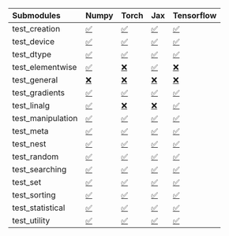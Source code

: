 | Submodules        | Numpy                                                                                                                           | Torch                                                                                                                           | Jax                                                                                                                             | Tensorflow                                                                                                                      |
|:------------------|:--------------------------------------------------------------------------------------------------------------------------------|:--------------------------------------------------------------------------------------------------------------------------------|:--------------------------------------------------------------------------------------------------------------------------------|:--------------------------------------------------------------------------------------------------------------------------------|
| test_creation     | <a href="https://github.com/unifyai/ivy/runs/8108930983?check_suite_focus=true" rel="noopener noreferrer" target="_blank">✅</a> | <a href="https://github.com/unifyai/ivy/runs/8108933067?check_suite_focus=true" rel="noopener noreferrer" target="_blank">✅</a> | <a href="https://github.com/unifyai/ivy/runs/8108935501?check_suite_focus=true" rel="noopener noreferrer" target="_blank">✅</a> | <a href="https://github.com/unifyai/ivy/runs/8108937856?check_suite_focus=true" rel="noopener noreferrer" target="_blank">✅</a> |
| test_device       | <a href="https://github.com/unifyai/ivy/runs/8108931114?check_suite_focus=true" rel="noopener noreferrer" target="_blank">✅</a> | <a href="https://github.com/unifyai/ivy/runs/8108933235?check_suite_focus=true" rel="noopener noreferrer" target="_blank">✅</a> | <a href="https://github.com/unifyai/ivy/runs/8108935671?check_suite_focus=true" rel="noopener noreferrer" target="_blank">✅</a> | <a href="https://github.com/unifyai/ivy/runs/8108937955?check_suite_focus=true" rel="noopener noreferrer" target="_blank">✅</a> |
| test_dtype        | <a href="https://github.com/unifyai/ivy/runs/8108931233?check_suite_focus=true" rel="noopener noreferrer" target="_blank">✅</a> | <a href="https://github.com/unifyai/ivy/runs/8108933373?check_suite_focus=true" rel="noopener noreferrer" target="_blank">✅</a> | <a href="https://github.com/unifyai/ivy/runs/8108935826?check_suite_focus=true" rel="noopener noreferrer" target="_blank">✅</a> | <a href="https://github.com/unifyai/ivy/runs/8108938090?check_suite_focus=true" rel="noopener noreferrer" target="_blank">✅</a> |
| test_elementwise  | <a href="https://github.com/unifyai/ivy/runs/8108931345?check_suite_focus=true" rel="noopener noreferrer" target="_blank">✅</a> | <a href="https://github.com/unifyai/ivy/runs/8108933490?check_suite_focus=true" rel="noopener noreferrer" target="_blank">❌</a> | <a href="https://github.com/unifyai/ivy/runs/8108936020?check_suite_focus=true" rel="noopener noreferrer" target="_blank">✅</a> | <a href="https://github.com/unifyai/ivy/runs/8108938190?check_suite_focus=true" rel="noopener noreferrer" target="_blank">❌</a> |
| test_general      | <a href="https://github.com/unifyai/ivy/runs/8108931509?check_suite_focus=true" rel="noopener noreferrer" target="_blank">❌</a> | <a href="https://github.com/unifyai/ivy/runs/8108933630?check_suite_focus=true" rel="noopener noreferrer" target="_blank">❌</a> | <a href="https://github.com/unifyai/ivy/runs/8108936149?check_suite_focus=true" rel="noopener noreferrer" target="_blank">❌</a> | <a href="https://github.com/unifyai/ivy/runs/8108938364?check_suite_focus=true" rel="noopener noreferrer" target="_blank">❌</a> |
| test_gradients    | <a href="https://github.com/unifyai/ivy/runs/8108931627?check_suite_focus=true" rel="noopener noreferrer" target="_blank">✅</a> | <a href="https://github.com/unifyai/ivy/runs/8108933799?check_suite_focus=true" rel="noopener noreferrer" target="_blank">✅</a> | <a href="https://github.com/unifyai/ivy/runs/8108936266?check_suite_focus=true" rel="noopener noreferrer" target="_blank">✅</a> | <a href="https://github.com/unifyai/ivy/runs/8108938516?check_suite_focus=true" rel="noopener noreferrer" target="_blank">✅</a> |
| test_linalg       | <a href="https://github.com/unifyai/ivy/runs/8108931750?check_suite_focus=true" rel="noopener noreferrer" target="_blank">✅</a> | <a href="https://github.com/unifyai/ivy/runs/8108933929?check_suite_focus=true" rel="noopener noreferrer" target="_blank">❌</a> | <a href="https://github.com/unifyai/ivy/runs/8108936396?check_suite_focus=true" rel="noopener noreferrer" target="_blank">❌</a> | <a href="https://github.com/unifyai/ivy/runs/8108938639?check_suite_focus=true" rel="noopener noreferrer" target="_blank">✅</a> |
| test_manipulation | <a href="https://github.com/unifyai/ivy/runs/8108931916?check_suite_focus=true" rel="noopener noreferrer" target="_blank">✅</a> | <a href="https://github.com/unifyai/ivy/runs/8108934053?check_suite_focus=true" rel="noopener noreferrer" target="_blank">✅</a> | <a href="https://github.com/unifyai/ivy/runs/8108936538?check_suite_focus=true" rel="noopener noreferrer" target="_blank">✅</a> | <a href="https://github.com/unifyai/ivy/runs/8108938747?check_suite_focus=true" rel="noopener noreferrer" target="_blank">✅</a> |
| test_meta         | <a href="https://github.com/unifyai/ivy/runs/8108932086?check_suite_focus=true" rel="noopener noreferrer" target="_blank">✅</a> | <a href="https://github.com/unifyai/ivy/runs/8108934163?check_suite_focus=true" rel="noopener noreferrer" target="_blank">✅</a> | <a href="https://github.com/unifyai/ivy/runs/8108936688?check_suite_focus=true" rel="noopener noreferrer" target="_blank">✅</a> | <a href="https://github.com/unifyai/ivy/runs/8108938824?check_suite_focus=true" rel="noopener noreferrer" target="_blank">✅</a> |
| test_nest         | <a href="https://github.com/unifyai/ivy/runs/8108932226?check_suite_focus=true" rel="noopener noreferrer" target="_blank">✅</a> | <a href="https://github.com/unifyai/ivy/runs/8108934286?check_suite_focus=true" rel="noopener noreferrer" target="_blank">✅</a> | <a href="https://github.com/unifyai/ivy/runs/8108936850?check_suite_focus=true" rel="noopener noreferrer" target="_blank">✅</a> | <a href="https://github.com/unifyai/ivy/runs/8108938933?check_suite_focus=true" rel="noopener noreferrer" target="_blank">✅</a> |
| test_random       | <a href="https://github.com/unifyai/ivy/runs/8108932352?check_suite_focus=true" rel="noopener noreferrer" target="_blank">✅</a> | <a href="https://github.com/unifyai/ivy/runs/8108934426?check_suite_focus=true" rel="noopener noreferrer" target="_blank">✅</a> | <a href="https://github.com/unifyai/ivy/runs/8108937049?check_suite_focus=true" rel="noopener noreferrer" target="_blank">✅</a> | <a href="https://github.com/unifyai/ivy/runs/8108939052?check_suite_focus=true" rel="noopener noreferrer" target="_blank">✅</a> |
| test_searching    | <a href="https://github.com/unifyai/ivy/runs/8108932456?check_suite_focus=true" rel="noopener noreferrer" target="_blank">✅</a> | <a href="https://github.com/unifyai/ivy/runs/8108934607?check_suite_focus=true" rel="noopener noreferrer" target="_blank">✅</a> | <a href="https://github.com/unifyai/ivy/runs/8108937208?check_suite_focus=true" rel="noopener noreferrer" target="_blank">✅</a> | <a href="https://github.com/unifyai/ivy/runs/8108939175?check_suite_focus=true" rel="noopener noreferrer" target="_blank">✅</a> |
| test_set          | <a href="https://github.com/unifyai/ivy/runs/8108932598?check_suite_focus=true" rel="noopener noreferrer" target="_blank">✅</a> | <a href="https://github.com/unifyai/ivy/runs/8108934792?check_suite_focus=true" rel="noopener noreferrer" target="_blank">✅</a> | <a href="https://github.com/unifyai/ivy/runs/8108937344?check_suite_focus=true" rel="noopener noreferrer" target="_blank">✅</a> | <a href="https://github.com/unifyai/ivy/runs/8108939304?check_suite_focus=true" rel="noopener noreferrer" target="_blank">✅</a> |
| test_sorting      | <a href="https://github.com/unifyai/ivy/runs/8108932694?check_suite_focus=true" rel="noopener noreferrer" target="_blank">✅</a> | <a href="https://github.com/unifyai/ivy/runs/8108934975?check_suite_focus=true" rel="noopener noreferrer" target="_blank">✅</a> | <a href="https://github.com/unifyai/ivy/runs/8108937448?check_suite_focus=true" rel="noopener noreferrer" target="_blank">✅</a> | <a href="https://github.com/unifyai/ivy/runs/8108939438?check_suite_focus=true" rel="noopener noreferrer" target="_blank">✅</a> |
| test_statistical  | <a href="https://github.com/unifyai/ivy/runs/8108932818?check_suite_focus=true" rel="noopener noreferrer" target="_blank">✅</a> | <a href="https://github.com/unifyai/ivy/runs/8108935179?check_suite_focus=true" rel="noopener noreferrer" target="_blank">✅</a> | <a href="https://github.com/unifyai/ivy/runs/8108937581?check_suite_focus=true" rel="noopener noreferrer" target="_blank">✅</a> | <a href="https://github.com/unifyai/ivy/runs/8108939636?check_suite_focus=true" rel="noopener noreferrer" target="_blank">✅</a> |
| test_utility      | <a href="https://github.com/unifyai/ivy/runs/8108932967?check_suite_focus=true" rel="noopener noreferrer" target="_blank">✅</a> | <a href="https://github.com/unifyai/ivy/runs/8108935359?check_suite_focus=true" rel="noopener noreferrer" target="_blank">✅</a> | <a href="https://github.com/unifyai/ivy/runs/8108937709?check_suite_focus=true" rel="noopener noreferrer" target="_blank">✅</a> | <a href="https://github.com/unifyai/ivy/runs/8108939752?check_suite_focus=true" rel="noopener noreferrer" target="_blank">✅</a> |